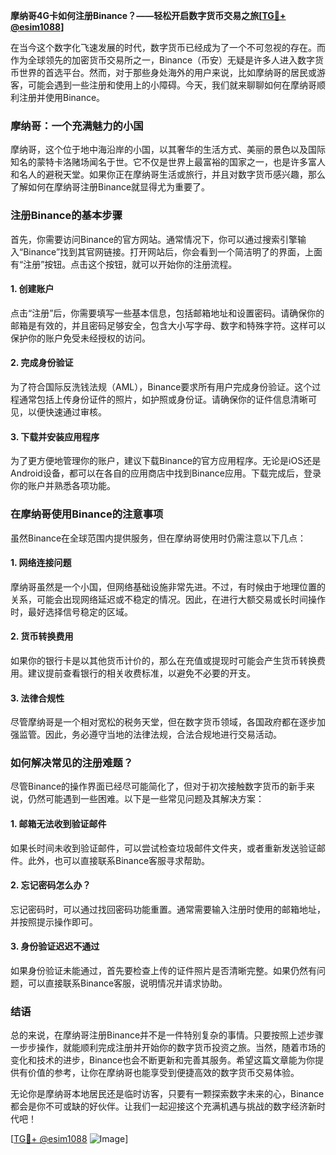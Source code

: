 **摩纳哥4G卡如何注册Binance？——轻松开启数字货币交易之旅[[TG💪+ @esim1088](https://t.me/s/esim1088)]**

在当今这个数字化飞速发展的时代，数字货币已经成为了一个不可忽视的存在。而作为全球领先的加密货币交易所之一，Binance（币安）无疑是许多人进入数字货币世界的首选平台。然而，对于那些身处海外的用户来说，比如摩纳哥的居民或游客，可能会遇到一些注册和使用上的小障碍。今天，我们就来聊聊如何在摩纳哥顺利注册并使用Binance。

### 摩纳哥：一个充满魅力的小国

摩纳哥，这个位于地中海沿岸的小国，以其奢华的生活方式、美丽的景色以及国际知名的蒙特卡洛赌场闻名于世。它不仅是世界上最富裕的国家之一，也是许多富人和名人的避税天堂。如果你正在摩纳哥生活或旅行，并且对数字货币感兴趣，那么了解如何在摩纳哥注册Binance就显得尤为重要了。

### 注册Binance的基本步骤

首先，你需要访问Binance的官方网站。通常情况下，你可以通过搜索引擎输入“Binance”找到其官网链接。打开网站后，你会看到一个简洁明了的界面，上面有“注册”按钮。点击这个按钮，就可以开始你的注册流程。

#### 1. 创建账户

点击“注册”后，你需要填写一些基本信息，包括邮箱地址和设置密码。请确保你的邮箱是有效的，并且密码足够安全，包含大小写字母、数字和特殊字符。这样可以保护你的账户免受未经授权的访问。

#### 2. 完成身份验证

为了符合国际反洗钱法规（AML），Binance要求所有用户完成身份验证。这个过程通常包括上传身份证件的照片，如护照或身份证。请确保你的证件信息清晰可见，以便快速通过审核。

#### 3. 下载并安装应用程序

为了更方便地管理你的账户，建议下载Binance的官方应用程序。无论是iOS还是Android设备，都可以在各自的应用商店中找到Binance应用。下载完成后，登录你的账户并熟悉各项功能。

### 在摩纳哥使用Binance的注意事项

虽然Binance在全球范围内提供服务，但在摩纳哥使用时仍需注意以下几点：

#### 1. 网络连接问题

摩纳哥虽然是一个小国，但网络基础设施非常先进。不过，有时候由于地理位置的关系，可能会出现网络延迟或不稳定的情况。因此，在进行大额交易或长时间操作时，最好选择信号稳定的区域。

#### 2. 货币转换费用

如果你的银行卡是以其他货币计价的，那么在充值或提现时可能会产生货币转换费用。建议提前查看银行的相关收费标准，以避免不必要的开支。

#### 3. 法律合规性

尽管摩纳哥是一个相对宽松的税务天堂，但在数字货币领域，各国政府都在逐步加强监管。因此，务必遵守当地的法律法规，合法合规地进行交易活动。

### 如何解决常见的注册难题？

尽管Binance的操作界面已经尽可能简化了，但对于初次接触数字货币的新手来说，仍然可能遇到一些困难。以下是一些常见问题及其解决方案：

#### 1. 邮箱无法收到验证邮件

如果长时间未收到验证邮件，可以尝试检查垃圾邮件文件夹，或者重新发送验证邮件。此外，也可以直接联系Binance客服寻求帮助。

#### 2. 忘记密码怎么办？

忘记密码时，可以通过找回密码功能重置。通常需要输入注册时使用的邮箱地址，并按照提示操作即可。

#### 3. 身份验证迟迟不通过

如果身份验证未能通过，首先要检查上传的证件照片是否清晰完整。如果仍然有问题，可以直接联系Binance客服，说明情况并请求协助。

### 结语

总的来说，在摩纳哥注册Binance并不是一件特别复杂的事情。只要按照上述步骤一步步操作，就能顺利完成注册并开始你的数字货币投资之旅。当然，随着市场的变化和技术的进步，Binance也会不断更新和完善其服务。希望这篇文章能为你提供有价值的参考，让你在摩纳哥也能享受到便捷高效的数字货币交易体验。

无论你是摩纳哥本地居民还是临时访客，只要有一颗探索数字未来的心，Binance都会是你不可或缺的好伙伴。让我们一起迎接这个充满机遇与挑战的数字经济新时代吧！

[[TG💪+ @esim1088](https://t.me/s/esim1088) ![Image](https://i.postimg.cc/4NQfJmqS/Snipaste-2025-05-13-00-14-12.png)]